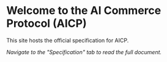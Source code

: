 # Welcome to the AI Commerce Protocol (AICP)

This site hosts the official specification for AICP.

*Navigate to the "Specification" tab to read the full document.* 
